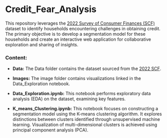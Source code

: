 # Credit_Fear_Analysis

This repository leverages the [2022 Survey of Consumer Finances (SCF)](https://www.federalreserve.gov/econres/scfindex.htm) dataset to identify households encountering challenges in obtaining credit. The primary objective is to develop a segmentation model for these households and create an interactive web application for collaborative exploration and sharing of insights.

### Content:

- **Data:** The Data folder contains the dataset sourced from the [2022 SCF](https://www.federalreserve.gov/econres/scfindex.htm).

- **Images:** The image folder contains visualizations linked in the Data_Exploration notebook.

- **Data_Exploration.ipynb:** This notebook performs exploratory data analysis (EDA) on the dataset, examining key features.

- **K_means_Clustering.ipynb:** This notebook focuses on constructing a segmentation model using the K-means clustering algorithm. It explores distinctions between clusters identified through unsupervised machine learning. Visualization of multi-dimensional clusters is achieved using principal component analysis (PCA).

